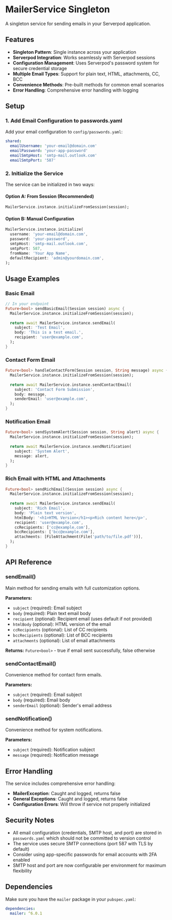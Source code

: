 # MailerService Singleton

A singleton service for sending emails in your Serverpod application.

## Features

- **Singleton Pattern**: Single instance across your application
- **Serverpod Integration**: Works seamlessly with Serverpod sessions
- **Configuration Management**: Uses Serverpod's password system for secure credential storage
- **Multiple Email Types**: Support for plain text, HTML, attachments, CC, BCC
- **Convenience Methods**: Pre-built methods for common email scenarios
- **Error Handling**: Comprehensive error handling with logging

## Setup

### 1. Add Email Configuration to passwords.yaml

Add your email configuration to `config/passwords.yaml`:

```yaml
shared:
  emailUsername: 'your-email@domain.com'
  emailPassword: 'your-app-password'
  emailSmtpHost: 'smtp-mail.outlook.com'
  emailSmtpPort: '587'
```

### 2. Initialize the Service

The service can be initialized in two ways:

#### Option A: From Session (Recommended)
```dart
MailerService.instance.initializeFromSession(session);
```

#### Option B: Manual Configuration
```dart
MailerService.instance.initialize(
  username: 'your-email@domain.com',
  password: 'your-password',
  smtpHost: 'smtp-mail.outlook.com',
  smtpPort: 587,
  fromName: 'Your App Name',
  defaultRecipient: 'admin@yourdomain.com',
);
```

## Usage Examples

### Basic Email
```dart
// In your endpoint
Future<bool> sendBasicEmail(Session session) async {
  MailerService.instance.initializeFromSession(session);
  
  return await MailerService.instance.sendEmail(
    subject: 'Test Email',
    body: 'This is a test email.',
    recipient: 'user@example.com',
  );
}
```

### Contact Form Email
```dart
Future<bool> handleContactForm(Session session, String message) async {
  MailerService.instance.initializeFromSession(session);
  
  return await MailerService.instance.sendContactEmail(
    subject: 'Contact Form Submission',
    body: message,
    senderEmail: 'user@example.com',
  );
}
```

### Notification Email
```dart
Future<bool> sendSystemAlert(Session session, String alert) async {
  MailerService.instance.initializeFromSession(session);
  
  return await MailerService.instance.sendNotification(
    subject: 'System Alert',
    message: alert,
  );
}
```

### Rich Email with HTML and Attachments
```dart
Future<bool> sendRichEmail(Session session) async {
  MailerService.instance.initializeFromSession(session);
  
  return await MailerService.instance.sendEmail(
    subject: 'Rich Email',
    body: 'Plain text version',
    htmlBody: '<h1>HTML Version</h1><p>Rich content here</p>',
    recipient: 'user@example.com',
    ccRecipients: ['cc@example.com'],
    bccRecipients: ['bcc@example.com'],
    attachments: [FileAttachment(File('path/to/file.pdf'))],
  );
}
```

## API Reference

### sendEmail()
Main method for sending emails with full customization options.

**Parameters:**
- `subject` (required): Email subject
- `body` (required): Plain text email body
- `recipient` (optional): Recipient email (uses default if not provided)
- `htmlBody` (optional): HTML version of the email
- `ccRecipients` (optional): List of CC recipients
- `bccRecipients` (optional): List of BCC recipients
- `attachments` (optional): List of email attachments

**Returns:** `Future<bool>` - true if email sent successfully, false otherwise

### sendContactEmail()
Convenience method for contact form emails.

**Parameters:**
- `subject` (required): Email subject
- `body` (required): Email body
- `senderEmail` (optional): Sender's email address

### sendNotification()
Convenience method for system notifications.

**Parameters:**
- `subject` (required): Notification subject
- `message` (required): Notification message

## Error Handling

The service includes comprehensive error handling:

- **MailerException**: Caught and logged, returns false
- **General Exceptions**: Caught and logged, returns false
- **Configuration Errors**: Will throw if service not properly initialized

## Security Notes

- All email configuration (credentials, SMTP host, and port) are stored in `passwords.yaml` which should not be committed to version control
- The service uses secure SMTP connections (port 587 with TLS by default)
- Consider using app-specific passwords for email accounts with 2FA enabled
- SMTP host and port are now configurable per environment for maximum flexibility

## Dependencies

Make sure you have the `mailer` package in your `pubspec.yaml`:

```yaml
dependencies:
  mailer: ^6.0.1
```
